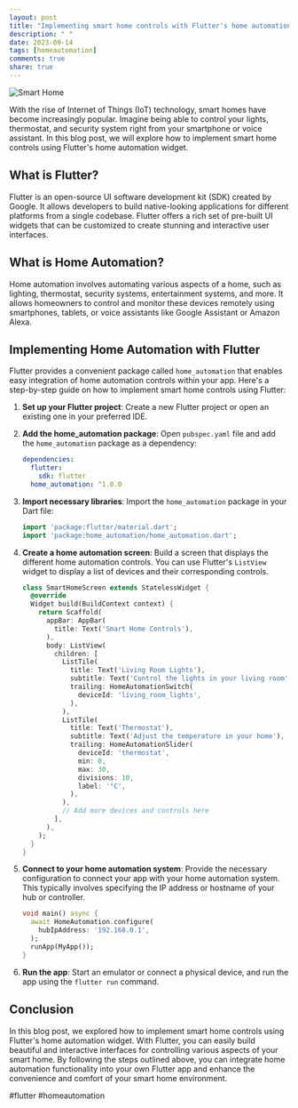 ```yaml
---
layout: post
title: "Implementing smart home controls with Flutter's home automation widget"
description: " "
date: 2023-09-14
tags: [homeautomation]
comments: true
share: true
---
```


![Smart Home](https://www.example.com/smart-home-image.jpg)

With the rise of Internet of Things (IoT) technology, smart homes have become increasingly popular. Imagine being able to control your lights, thermostat, and security system right from your smartphone or voice assistant. In this blog post, we will explore how to implement smart home controls using Flutter's home automation widget.

## What is Flutter?

Flutter is an open-source UI software development kit (SDK) created by Google. It allows developers to build native-looking applications for different platforms from a single codebase. Flutter offers a rich set of pre-built UI widgets that can be customized to create stunning and interactive user interfaces.

## What is Home Automation?

Home automation involves automating various aspects of a home, such as lighting, thermostat, security systems, entertainment systems, and more. It allows homeowners to control and monitor these devices remotely using smartphones, tablets, or voice assistants like Google Assistant or Amazon Alexa.

## Implementing Home Automation with Flutter

Flutter provides a convenient package called `home_automation` that enables easy integration of home automation controls within your app. Here's a step-by-step guide on how to implement smart home controls using Flutter:

1. **Set up your Flutter project**: Create a new Flutter project or open an existing one in your preferred IDE.

2. **Add the home_automation package**: Open `pubspec.yaml` file and add the `home_automation` package as a dependency:

    ```yaml
    dependencies:
      flutter:
        sdk: flutter
      home_automation: ^1.0.0
    ```

3. **Import necessary libraries**: Import the `home_automation` package in your Dart file:

    ```dart
    import 'package:flutter/material.dart';
    import 'package:home_automation/home_automation.dart';
    ```

4. **Create a home automation screen**: Build a screen that displays the different home automation controls. You can use Flutter's `ListView` widget to display a list of devices and their corresponding controls.

    ```dart
    class SmartHomeScreen extends StatelessWidget {
      @override
      Widget build(BuildContext context) {
        return Scaffold(
          appBar: AppBar(
            title: Text('Smart Home Controls'),
          ),
          body: ListView(
            children: [
              ListTile(
                title: Text('Living Room Lights'),
                subtitle: Text('Control the lights in your living room'),
                trailing: HomeAutomationSwitch(
                  deviceId: 'living_room_lights',
                ),
              ),
              ListTile(
                title: Text('Thermostat'),
                subtitle: Text('Adjust the temperature in your home'),
                trailing: HomeAutomationSlider(
                  deviceId: 'thermostat',
                  min: 0,
                  max: 30,
                  divisions: 10,
                  label: '°C',
                ),
              ),
              // Add more devices and controls here
            ],
          ),
        );
      }
    }
    ```

5. **Connect to your home automation system**: Provide the necessary configuration to connect your app with your home automation system. This typically involves specifying the IP address or hostname of your hub or controller.

    ```dart
    void main() async {
      await HomeAutomation.configure(
        hubIpAddress: '192.168.0.1',
      );
      runApp(MyApp());
    }
    ```

6. **Run the app**: Start an emulator or connect a physical device, and run the app using the `flutter run` command.

## Conclusion

In this blog post, we explored how to implement smart home controls using Flutter's home automation widget. With Flutter, you can easily build beautiful and interactive interfaces for controlling various aspects of your smart home. By following the steps outlined above, you can integrate home automation functionality into your own Flutter app and enhance the convenience and comfort of your smart home environment.

#flutter #homeautomation